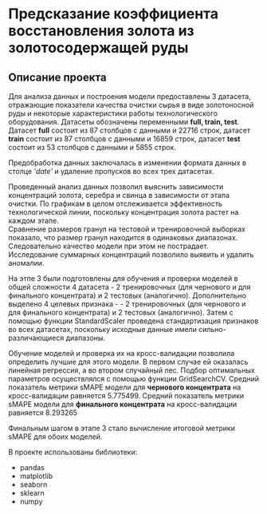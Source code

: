 # Предсказание коэффициента восстановления золота из золотосодержащей руды
## Описание проекта

Для анализа данных и построения модели предоставлены 3 датасета, отражающие показатели качества очистки сырья в виде золотоносной руды и некоторые характеристики работы технологического оборудования. Датасеты обозначены переменными **full, train, test**. Датасет **full** состоит из 87 столбцов с данными и 22716 строк, датасет **train** состоит из 87 столбцов с данными и 16859 строк, датасет **test** состоит из 53 столбцов с данными и 5855 строк.

Предобработка данных заключалась в изменении формата данных в столце *'date'* и удаление пропусков во всех трех датасетах.

Проведенный анализ данных  позволил выяснить зависимости концентраций золота, серебра и свинца в зависимости от этапа очистки. По графикам в целом отслеживается эффективность технологической линии, поскольку концентрация золота растет на каждом этапе.
<br>Сравнение размеров гранул на тестовой и тренировочной выборках показало, что размер гранул находится в одинаковых диапазонах. Следовательно качество модели при этом не пострадает.
<br>Исследование суммарных концентраций позволило выявить и удалить аномалии. 

На этпе 3 были подготовлены для обучения и проверки моделей в общей сложности 4 датасета - 2 тренировочных (для чернового и для финального концентрата) и 2 тестовых (аналогично). Дополнительно выделено 4 целевых признака - - 2 тренировочных (для чернового и для финального концентрата) и 2 тестовых (аналогично). Затем с помощью функции StandardScaler проведена стандартизация признаков во всех датасетах, поскольку исходные данные имели сильно-различающиеся диапазоны.

Обучение моделей и проверка их на кросс-валидации позволила определить лучшие для этого модели. В первом случае ей оказалась линейная регрессия, а во втором случайный лес. Подбор оптимальных параметров осуществлялся с помощью функции GridSearchCV. Средний показатель метрики sMAPE модели для **чернового концентрата** на кросс-валидации равняется 5.775499. Средний показатель метрики sMAPE модели для **финального концентрата** на кросс-валидации равняется 8.293265

Финальным шагом в этапе 3 стало вычисление итоговой метрики sMAPE для обоих моделей. 

В проекте использованы библиотеки:
- pandas
- matplotlib
- seaborn
- sklearn
- numpy

